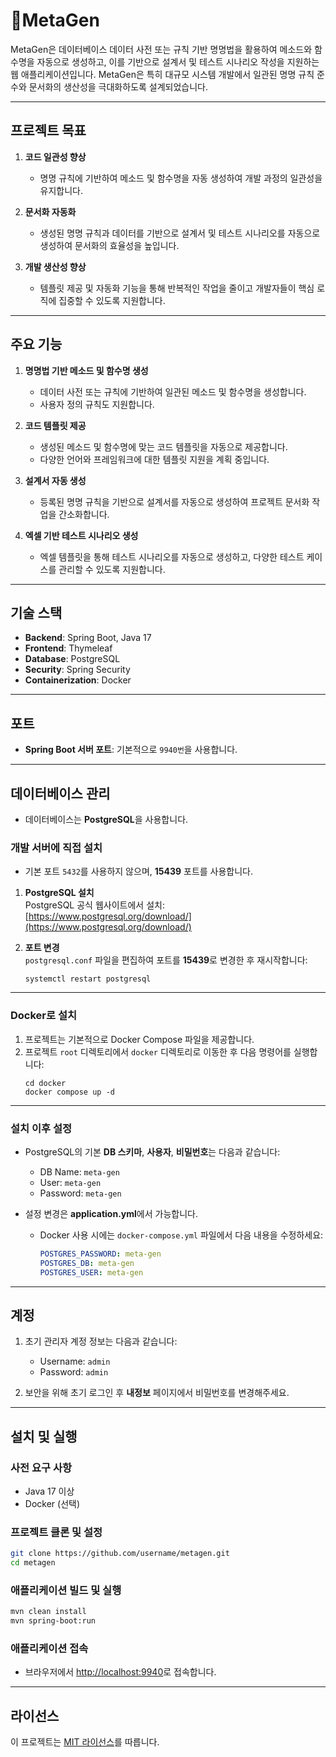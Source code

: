 
# 🤘MetaGen

MetaGen은 데이터베이스 데이터 사전 또는 규칙 기반 명명법을 활용하여 메소드와 함수명을 자동으로 생성하고, 이를 기반으로 설계서 및 테스트 시나리오 작성을 지원하는 웹 애플리케이션입니다.
MetaGen은 특히 대규모 시스템 개발에서 일관된 명명 규칙 준수와 문서화의 생산성을 극대화하도록 설계되었습니다.

---

## 프로젝트 목표

1. **코드 일관성 향상**
   - 명명 규칙에 기반하여 메소드 및 함수명을 자동 생성하여 개발 과정의 일관성을 유지합니다.

2. **문서화 자동화**
   - 생성된 명명 규칙과 데이터를 기반으로 설계서 및 테스트 시나리오를 자동으로 생성하여 문서화의 효율성을 높입니다.

3. **개발 생산성 향상**
   - 템플릿 제공 및 자동화 기능을 통해 반복적인 작업을 줄이고 개발자들이 핵심 로직에 집중할 수 있도록 지원합니다.

---

## 주요 기능

1. **명명법 기반 메소드 및 함수명 생성**
   - 데이터 사전 또는 규칙에 기반하여 일관된 메소드 및 함수명을 생성합니다.
   - 사용자 정의 규칙도 지원합니다.

2. **코드 템플릿 제공**
   - 생성된 메소드 및 함수명에 맞는 코드 템플릿을 자동으로 제공합니다.
   - 다양한 언어와 프레임워크에 대한 템플릿 지원을 계획 중입니다.

3. **설계서 자동 생성**
   - 등록된 명명 규칙을 기반으로 설계서를 자동으로 생성하여 프로젝트 문서화 작업을 간소화합니다.

4. **엑셀 기반 테스트 시나리오 생성**
   - 엑셀 템플릿을 통해 테스트 시나리오를 자동으로 생성하고, 다양한 테스트 케이스를 관리할 수 있도록 지원합니다.

---

## 기술 스택

- **Backend**: Spring Boot, Java 17
- **Frontend**: Thymeleaf
- **Database**: PostgreSQL
- **Security**: Spring Security
- **Containerization**: Docker

---

## 포트

- **Spring Boot 서버 포트**: 기본적으로 `9940번`을 사용합니다.

---

## 데이터베이스 관리

- 데이터베이스는 **PostgreSQL**을 사용합니다.

### 개발 서버에 직접 설치
- 기본 포트 `5432`를 사용하지 않으며, **15439** 포트를 사용합니다.

1. **PostgreSQL 설치**  
   PostgreSQL 공식 웹사이트에서 설치: [https://www.postgresql.org/download/](https://www.postgresql.org/download/)

2. **포트 변경**  
   `postgresql.conf` 파일을 편집하여 포트를 **15439**로 변경한 후 재시작합니다:
   ```shell
   systemctl restart postgresql
   ```

---

### Docker로 설치
1. 프로젝트는 기본적으로 Docker Compose 파일을 제공합니다.
2. 프로젝트 `root` 디렉토리에서 `docker` 디렉토리로 이동한 후 다음 명령어를 실행합니다:
   ```shell
   cd docker
   docker compose up -d
   ```

---

### 설치 이후 설정
- PostgreSQL의 기본 **DB 스키마**, **사용자**, **비밀번호**는 다음과 같습니다:
   - DB Name: `meta-gen`
   - User: `meta-gen`
   - Password: `meta-gen`

- 설정 변경은 **application.yml**에서 가능합니다.
   - Docker 사용 시에는 `docker-compose.yml` 파일에서 다음 내용을 수정하세요:
     ```yaml
     POSTGRES_PASSWORD: meta-gen
     POSTGRES_DB: meta-gen
     POSTGRES_USER: meta-gen
     ```

---

## 계정

1. 초기 관리자 계정 정보는 다음과 같습니다:
   - Username: `admin`
   - Password: `admin`

2. 보안을 위해 초기 로그인 후 **내정보** 페이지에서 비밀번호를 변경해주세요.

---

## 설치 및 실행

### 사전 요구 사항
- Java 17 이상
- Docker (선택)

### 프로젝트 클론 및 설정
```bash
git clone https://github.com/username/metagen.git
cd metagen
```

### 애플리케이션 빌드 및 실행
```bash
mvn clean install
mvn spring-boot:run
```

### 애플리케이션 접속
- 브라우저에서 [http://localhost:9940](http://localhost:9940)로 접속합니다.

---

## 라이선스

이 프로젝트는 [MIT 라이선스](LICENSE)를 따릅니다.
